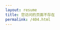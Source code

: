 ```yaml
---
layout: resume
title: 您访问的页面不存在
permalink: /404.html
---
```


<script type="text/javascript" src="http://www.qq.com/404/search_children.js" charset="utf-8" homePageUrl="http://timmyxu.me" homePageName="返回主页"></script>